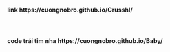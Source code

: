 <h4>link  https://cuongnobro.github.io/CrusshI/<h4><br>
<h4>code trái tim nha https://cuongnobro.github.io/Baby/</h4>
